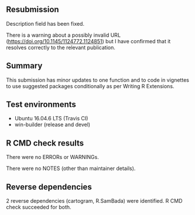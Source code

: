 ## Resubmission

Description field has been fixed.

There is a warning about a possibly invalid URL (https://doi.org/10.1145/1124772.1124851)
but I have confirmed that it resolves correctly to the relevant publication.

## Summary

This submission has minor updates to one function and to code in vignettes to
use suggested packages conditionally as per Writing R Extensions.

## Test environments

  * Ubuntu 16.04.6 LTS (Travis CI)
  * win-builder (release and devel)

## R CMD check results

There were no ERRORs or WARNINGs.

There were no NOTES (other than maintainer details).

## Reverse dependencies

2 reverse dependencies (cartogram, R.SamBada) were identified. R CMD check succeeded for both.
